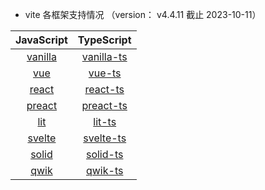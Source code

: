 
* vite 各框架支持情况 （version： v4.4.11 截止 2023-10-11）

<table><thead><tr><th style="text-align:center;">JavaScript</th><th style="text-align:center;">TypeScript</th></tr></thead><tbody><tr><td style="text-align:center;"><a href="https://vite.new/vanilla" target="_blank" rel="noreferrer">vanilla</a></td><td style="text-align:center;"><a href="https://vite.new/vanilla-ts" target="_blank" rel="noreferrer">vanilla-ts</a></td></tr><tr><td style="text-align:center;"><a href="https://vite.new/vue" target="_blank" rel="noreferrer">vue</a></td><td style="text-align:center;"><a href="https://vite.new/vue-ts" target="_blank" rel="noreferrer">vue-ts</a></td></tr><tr><td style="text-align:center;"><a href="https://vite.new/react" target="_blank" rel="noreferrer">react</a></td><td style="text-align:center;"><a href="https://vite.new/react-ts" target="_blank" rel="noreferrer">react-ts</a></td></tr><tr><td style="text-align:center;"><a href="https://vite.new/preact" target="_blank" rel="noreferrer">preact</a></td><td style="text-align:center;"><a href="https://vite.new/preact-ts" target="_blank" rel="noreferrer">preact-ts</a></td></tr><tr><td style="text-align:center;"><a href="https://vite.new/lit" target="_blank" rel="noreferrer">lit</a></td><td style="text-align:center;"><a href="https://vite.new/lit-ts" target="_blank" rel="noreferrer">lit-ts</a></td></tr><tr><td style="text-align:center;"><a href="https://vite.new/svelte" target="_blank" rel="noreferrer">svelte</a></td><td style="text-align:center;"><a href="https://vite.new/svelte-ts" target="_blank" rel="noreferrer">svelte-ts</a></td></tr><tr><td style="text-align:center;"><a href="https://vite.new/solid" target="_blank" rel="noreferrer">solid</a></td><td style="text-align:center;"><a href="https://vite.new/solid-ts" target="_blank" rel="noreferrer">solid-ts</a></td></tr><tr><td style="text-align:center;"><a href="https://vite.new/qwik" target="_blank" rel="noreferrer">qwik</a></td><td style="text-align:center;"><a href="https://vite.new/qwik-ts" target="_blank" rel="noreferrer">qwik-ts</a></td></tr></tbody></table>
